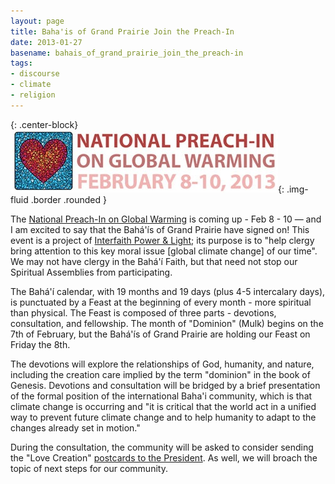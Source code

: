 ```yaml
---
layout: page
title: Baha'is of Grand Prairie Join the Preach-In
date: 2013-01-27
basename: bahais_of_grand_prairie_join_the_preach-in
tags:
- discourse
- climate
- religion
---
```


{: .center-block}
![preach-in logo](/images/preachIn.jpg){: .img-fluid .border .rounded }

The <a href="http://www.preachin.org/">National Preach-In on Global Warming</a>
is coming up - Feb 8 - 10 &mdash; and I am excited to say that the
Bah&aacute;'&iacute;s of Grand Prairie have signed on! This event is a project
of <a href="http://www.interfaithpowerandlight.org">Interfaith Power &amp;
Light</a>; its purpose is to "help clergy bring attention to this key moral
issue [global climate change] of our time". We may not have clergy in the
Bah&aacute;'&iacute; Faith, but that need not stop our Spiritual Assemblies from
participating.

<!--more-->

The Bah&aacute;'&iacute; calendar, with 19 months and 19 days (plus 4-5
intercalary days), is punctuated by a Feast at the beginning of every month -
more spiritual than physical. The Feast is composed of three parts - devotions,
consultation, and fellowship. The month of "Dominion" (Mulk) begins on the 7th
of February, but the Bah&aacute;'&iacute;s of Grand Prairie are holding our
Feast on Friday the 8th.

The devotions will explore the relationships of God, humanity, and nature,
including the creation care implied by the term "dominion" in the book of
Genesis. Devotions and consultation will be bridged by a brief presentation of
the formal position of the international Baha'i community, which is that climate
change is occurring and "it is critical that the world act in a unified way to
prevent future climate change and to help humanity to adapt to the changes
already set in motion."

During the consultation, the community will be asked to consider sending the
"Love Creation" <a
href="http://www.preachin.org/sermon-ideas/send-postcards-to-president-obama/">postcards
to the President</a>. As well, we will broach the topic of next steps for our
community.
